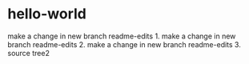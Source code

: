 # hello-world
make a change in new branch readme-edits 1.
make a change in new branch readme-edits 2.
make a change in new branch readme-edits 3.
source tree2
